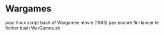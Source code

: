 # Wargames
pour linux
script bash of Wargames movie (1983)
pas encore fini
lancer le fichier bash WarGames.sh
